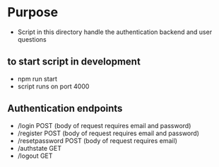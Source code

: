# Purpose
- Script in this directory handle the authentication backend and user questions

## to start script in development
- npm run start
- script runs on port 4000

## Authentication endpoints
- /login POST (body of request requires email and password)
- /register POST (body of request requires email and password)
- /resetpassword POST (body of request requires email)
- /authstate GET
- /logout GET
